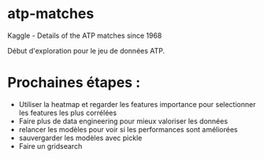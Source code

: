 # atp-matches
Kaggle - Details of the ATP matches since 1968


Début d'exploration pour le jeu de données ATP.


# Prochaines étapes :

- Utiliser la heatmap et regarder les features importance pour selectionner les features les plus corrélées
- Faire plus de data engineering pour mieux valoriser les données
- relancer les modèles pour voir si les performances sont améliorées
- sauvergarder les modèles avec pickle
- Faire un gridsearch
